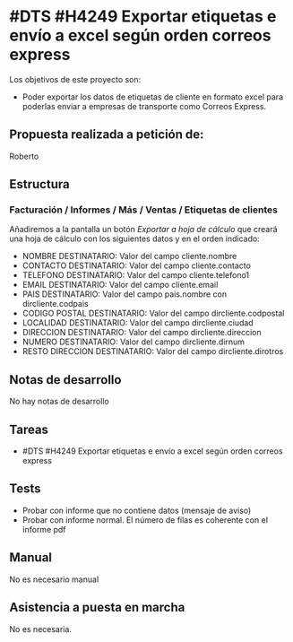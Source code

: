 # #DTS #H4249 Exportar etiquetas e envío a excel según orden correos express

Los objetivos de este proyecto son:
+ Poder exportar los datos de etiquetas de cliente en formato excel para poderlas enviar a empresas de transporte como Correos Express.

## Propuesta realizada a petición de:
Roberto

## Estructura

### Facturación / Informes / Más / Ventas / Etiquetas de clientes
Añadiremos a la pantalla un botón _Exportar a hoja de cálculo_ que creará una hoja de cálculo con los siguientes datos y en el orden indicado:

+ NOMBRE DESTINATARIO: Valor del campo cliente.nombre
+ CONTACTO DESTINATARIO: Valor del campo cliente.contacto
+ TELEFONO DESTINATARIO: Valor del campo cliente.telefono1
+ EMAIL DESTINATARIO: Valor del campo cliente.email
+ PAIS DESTINATARIO: Valor del campo pais.nombre con dircliente.codpais
+ CODIGO POSTAL DESTINATARIO: Valor del campo dircliente.codpostal
+ LOCALIDAD DESTINATARIO: Valor del campo dircliente.ciudad
+ DIRECCION DESTINATARIO: Valor del campo dircliente.direccion
+ NUMERO DESTINATARIO: Valor del campo dircliente.dirnum
+ RESTO DIRECCION DESTINATARIO: Valor del campo dircliente.dirotros

## Notas de desarrollo
No hay notas de desarrollo

## Tareas

* #DTS #H4249 Exportar etiquetas e envío a excel según orden correos express

## Tests

+ Probar con informe que no contiene datos (mensaje de aviso)
+ Probar con informe normal. El número de filas es coherente con el informe pdf

## Manual
No es necesario manual

## Asistencia a puesta en marcha
No es necesaria.